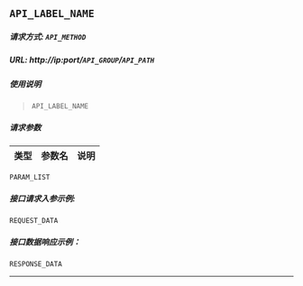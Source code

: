 ## `API_LABEL_NAME` ##

##### 请求方式: `API_METHOD`
##### URL:  http://ip:port/`API_GROUP`/`API_PATH`  

#####  使用说明
> `API_LABEL_NAME`

#####   请求参数
| 类型      |参数名| 说明|
| :-------- | :--------:| --: |
`PARAM_LIST`

#####  接口请求入参示例:
`REQUEST_DATA`
  
##### 接口数据响应示例：
`RESPONSE_DATA`

----------
